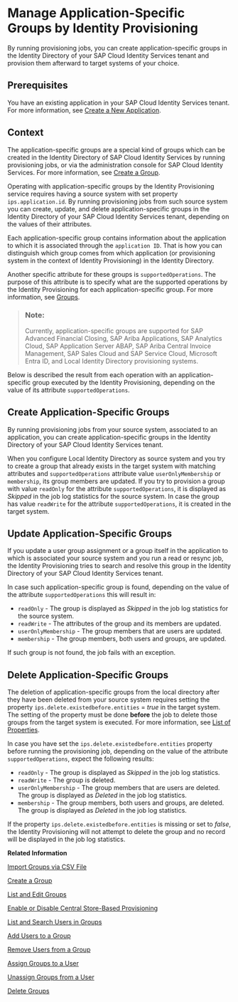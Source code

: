 <!-- loioa9ff3e3d5c9e4062860499e05259e31a -->

# Manage Application-Specific Groups by Identity Provisioning

By running provisioning jobs, you can create application-specific groups in the Identity Directory of your SAP Cloud Identity Services tenant and provision them afterward to target systems of your choice.



<a name="loioa9ff3e3d5c9e4062860499e05259e31a__section_osm_xjx_12c"/>

## Prerequisites

You have an existing application in your SAP Cloud Identity Services tenant. For more information, see [Create a New Application](create-a-new-application-0d4b255.md).



<a name="loioa9ff3e3d5c9e4062860499e05259e31a__section_igx_b2c_b2c"/>

## Context

The application-specific groups are a special kind of groups which can be created in the Identity Directory of SAP Cloud Identity Services by running provisioning jobs, or via the administration console for SAP Cloud Identity Services. For more information, see [Create a Group](create-a-group-b1b638d.md).

Operating with application-specific groups by the Identity Provisioning service requires having a source system with set property `ips.application.id`. By running provisioning jobs from such source system you can create, update, and delete application-specific groups in the Identity Directory of your SAP Cloud Identity Services tenant, depending on the values of their attributes.

Each application-specific group contains information about the application to which it is associated through the `application ID`. That is how you can distinguish which group comes from which application \(or provisioning system in the context of Identity Provisioning\) in the Identity Directory.

Another specific attribute for these groups is `supportedOperations`. The purpose of this attribute is to specify what are the supported operations by the Identity Provisioning for each application-specific group. For more information, see [Groups](../groups-d93be69.md).

> ### Note:  
> Currently, application-specific groups are supported for SAP Advanced Financial Closing, SAP Ariba Applications, SAP Analytics Cloud, SAP Application Server ABAP, SAP Ariba Central Invoice Management, SAP Sales Cloud and SAP Service Cloud, Microsoft Entra ID, and Local Identity Directory provisioning systems.

Below is described the result from each operation with an application-specific group executed by the Identity Provisioning, depending on the value of its attribute `supportedOperations`.



<a name="loioa9ff3e3d5c9e4062860499e05259e31a__section_tlt_yjx_12c"/>

## Create Application-Specific Groups

By running provisioning jobs from your source system, associated to an application, you can create application-specific groups in the Identity Directory of your SAP Cloud Identity Services tenant.

When you configure Local Identity Directory as source system and you try to create a group that already exists in the target system with matching attributes and `supportedOperations` attribute value `userOnlyMembership` or `membership`, its group members are updated. If you try to provision a group with value `readOnly` for the attribute `supportedOperations`, it is displayed as *Skipped* in the job log statistics for the source system. In case the group has value `readWrite` for the attribute `supportedOperations`, it is created in the target system.



<a name="loioa9ff3e3d5c9e4062860499e05259e31a__section_nny_x3c_b2c"/>

## Update Application-Specific Groups

If you update a user group assignment or a group itself in the application to which is associated your source system and you run a read or resync job, the Identity Provisioning tries to search and resolve this group in the Identity Directory of your SAP Cloud Identity Services tenant.

In case such application-specific group is found, depending on the value of the attribute `supportedOperations` this will result in:

-   `readOnly` - The group is displayed as *Skipped* in the job log statistics for the source system.
-   `readWrite` - The attributes of the group and its members are updated.
-   `userOnlyMembership` - The group members that are users are updated.
-   `membership` - The group members, both users and groups, are updated.

If such group is not found, the job fails with an exception.



<a name="loioa9ff3e3d5c9e4062860499e05259e31a__section_pv1_y3c_b2c"/>

## Delete Application-Specific Groups

The deletion of application-specific groups from the local directory after they have been deleted from your source system requires setting the property `ips.delete.existedbefore.entities` = *true* in the target system. The setting of the property must be done **before** the job to delete those groups from the target system is executed. For more information, see [List of Properties](../list-of-properties-d6f3577.md).

In case you have set the `ips.delete.existedbefore.entities` property before running the provisioning job, depending on the value of the attribute `supportedOperations`, expect the following results:

-   `readOnly` - The group is displayed as *Skipped* in the job log statistics.
-   `readWrite` - The group is deleted.
-   `userOnlyMembership` - The group members that are users are deleted. The group is displayed as *Deleted* in the job log statistics.
-   `membership` - The group members, both users and groups, are deleted. The group is displayed as *Deleted* in the job log statistics.

If the property `ips.delete.existedbefore.entities` is missing or set to *false*, the Identity Provisioning will not attempt to delete the group and no record will be displayed in the job log statistics.

**Related Information**  


[Import Groups via CSV File](import-groups-via-csv-file-daf96bd.md "As a tenant administrator, you can create new groups or update existing ones with the assigned users, via a CSV file upload.")

[Create a Group](create-a-group-b1b638d.md "As a tenant administrator you can create groups in the tenant to organize users based on common characteristics, authorization, or application via the administration console for SAP Cloud Identity Services.")

[List and Edit Groups](list-and-edit-groups-5e8a55c.md "As a tenant administrator, you can list and edit information about the groups in a tenant in the administration console for SAP Cloud Identity Services.")

[Enable or Disable Central Store-Based Provisioning](enable-or-disable-central-store-based-provisioning-657bbaa.md "You can enable or disable the Central Store-Based Provisioning option in the administration console for SAP Cloud Identity Services.")

[List and Search Users in Groups](list-and-search-users-in-groups-4ac340a.md "As a tenant administrator, you can list and view information about the users in a group in a tenant in the administration console for SAP Cloud Identity Services.")

[Add Users to a Group](add-users-to-a-group-d2e1a01.md "As a tenant administrator, you can add one or more users created for a specific tenant to a group via the administration console for SAP Cloud Identity Services.")

[Remove Users from a Group](remove-users-from-a-group-301fdb7.md "As a tenant administrator, you can remove one, more than one, or all users added to a group via the administration console for SAP Cloud Identity Services.")

[Assign Groups to a User](assign-groups-to-a-user-bfdeb9c.md "As a tenant administrator, you can assign one or more groups created for a specific tenant to a user via the administration console for SAP Cloud Identity Services.")

[Unassign Groups from a User](unassign-groups-from-a-user-4353735.md "As a tenant administrator, you can unassign one or more groups that are assigned to a user via the administration console for SAP Cloud Identity Services.")

[Delete Groups](delete-groups-9853912.md "As a tenant administrator, you can delete one or more groups in administration console for SAP Cloud Identity Services.")


